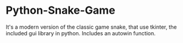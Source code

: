 # Python-Snake-Game
It's a modern version of the classic game snake, that use tkinter, the included gui library in python.
Includes an autowin function.
